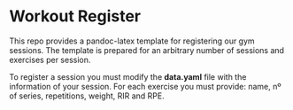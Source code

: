 # Workout Register

This repo provides a pandoc-latex template for registering our gym sessions. The template is prepared for an arbitrary number of sessions and exercises per session.

To register a session you must modify the __data.yaml__ file with the information of your session. For each exercise you must provide: name, nº of series, repetitions, weight, RIR and RPE.


